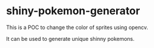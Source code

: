 # shiny-pokemon-generator

This is a POC to change the color of sprites using opencv. 

It can be used to generate unique shinny pokemons.
